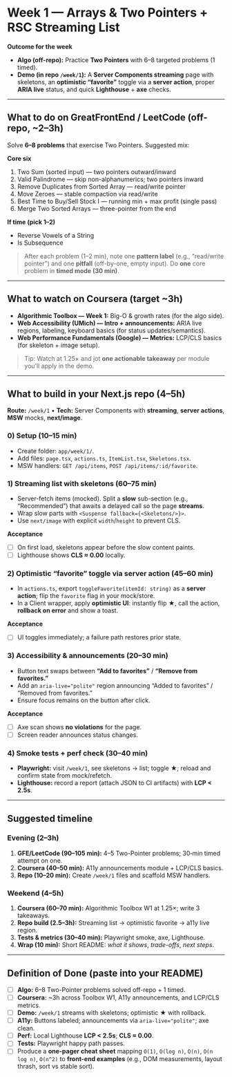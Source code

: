 # Week 1 — Arrays & Two Pointers + RSC Streaming List

**Outcome for the week**

- **Algo (off-repo):** Practice **Two Pointers** with 6–8 targeted problems (1 timed).
- **Demo (in repo `/week/1`):** A **Server Components streaming** page with skeletons, an **optimistic “favorite”** toggle via a **server action**, proper **ARIA live** status, and quick **Lighthouse** + **axe** checks.

---

## What to do on GreatFrontEnd / LeetCode (off-repo, ~2–3h)

Solve **6–8 problems** that exercise Two Pointers. Suggested mix:

**Core six**
1. Two Sum (sorted input) — two pointers outward/inward
2. Valid Palindrome — skip non-alphanumerics; two pointers inward
3. Remove Duplicates from Sorted Array — read/write pointer
4. Move Zeroes — stable compaction via read/write
5. Best Time to Buy/Sell Stock I — running min + max profit (single pass)
6. Merge Two Sorted Arrays — three-pointer from the end

**If time (pick 1–2)**
- Reverse Vowels of a String
- Is Subsequence

> After each problem (1–2 min), note one **pattern label** (e.g., “read/write pointer”) and one **pitfall** (off-by-one, empty input). Do **one** core problem in **timed mode (30 min)**.

---

## What to watch on Coursera (target ~3h)

- **Algorithmic Toolbox — Week 1:** Big-O & growth rates (for the algo side).
- **Web Accessibility (UMich) — Intro + announcements:** ARIA live regions, labeling, keyboard basics (for status updates/semantics).
- **Web Performance Fundamentals (Google) — Metrics:** LCP/CLS basics (for skeleton + image setup).

> Tip: Watch at 1.25× and jot **one actionable takeaway** per module you’ll apply in the demo.

---

## What to build in your Next.js repo (4–5h)

**Route:** `/week/1`  •  **Tech:** Server Components with **streaming**, **server actions**, **MSW** mocks, **next/image**.

### 0) Setup (10–15 min)
- Create folder: `app/week/1/`.
- Add files: `page.tsx`, `actions.ts`, `ItemList.tsx`, `Skeletons.tsx`.
- MSW handlers: `GET /api/items`, `POST /api/items/:id/favorite`.

### 1) Streaming list with skeletons (60–75 min)
- Server-fetch items (mocked). Split a **slow** sub-section (e.g., “Recommended”) that awaits a delayed call so the page **streams**.
- Wrap slow parts with `<Suspense fallback={<Skeletons/>}>`.
- Use `next/image` with explicit `width`/`height` to prevent CLS.

**Acceptance**
- [ ] On first load, skeletons appear before the slow content paints.
- [ ] Lighthouse shows **CLS ≈ 0.00** locally.

### 2) Optimistic “favorite” toggle via server action (45–60 min)
- In `actions.ts`, export `toggleFavorite(itemId: string)` as a **server action**; flip the `favorite` flag in your mock/store.
- In a Client wrapper, apply **optimistic UI**: instantly flip ★, call the action, **rollback on error** and show a toast.

**Acceptance**
- [ ] UI toggles immediately; a failure path restores prior state.

### 3) Accessibility & announcements (20–30 min)
- Button text swaps between **“Add to favorites”** / **“Remove from favorites.”**
- Add an `aria-live="polite"` region announcing “Added to favorites” / “Removed from favorites.”
- Ensure focus remains on the button after click.

**Acceptance**
- [ ] Axe scan shows **no violations** for the page.
- [ ] Screen reader announces status changes.

### 4) Smoke tests + perf check (30–40 min)
- **Playwright:** visit `/week/1`, see skeletons → list; toggle ★; reload and confirm state from mock/refetch.
- **Lighthouse:** record a report (attach JSON to CI artifacts) with **LCP < 2.5s**.

---

## Suggested timeline

### Evening (2–3h)
1. **GFE/LeetCode (90–105 min):** 4–5 Two-Pointer problems; 30‑min timed attempt on one.
2. **Coursera (40–50 min):** A11y announcements module + LCP/CLS basics.
3. **Repo (10–20 min):** Create `/week/1` files and scaffold MSW handlers.

### Weekend (4–5h)
1. **Coursera (60–70 min):** Algorithmic Toolbox W1 at 1.25×; write 3 takeaways.
2. **Repo build (2.5–3h):** Streaming list → optimistic favorite → a11y live region.
3. **Tests & metrics (30–40 min):** Playwright smoke, axe, Lighthouse.
4. **Wrap (10 min):** Short README: *what it shows*, *trade-offs*, *next steps*.

---

## Definition of Done (paste into your README)

- [ ] **Algo:** 6–8 Two-Pointer problems solved off-repo + 1 timed.
- [ ] **Coursera:** ~3h across Toolbox W1, A11y announcements, and LCP/CLS metrics.
- [ ] **Demo:** `/week/1` streams with skeletons; optimistic ★ with rollback.
- [ ] **A11y:** Buttons labeled; announcements via `aria-live="polite"`; axe clean.
- [ ] **Perf:** Local Lighthouse **LCP < 2.5s**; **CLS ≈ 0.00**.
- [ ] **Tests:** Playwright happy path passes.
- [ ] Produce a **one-pager cheat sheet** mapping `O(1)`, `O(log n)`, `O(n)`, `O(n log n)`, `O(n^2)` to **front-end examples** (e.g., DOM measurements, layout thrash, sort vs stable sort).